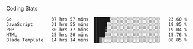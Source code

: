 Coding Stats
<!--START_SECTION:waka-->

```text
Go               37 hrs 57 mins  ██████░░░░░░░░░░░░░░░░░░░   23.60 %
JavaScript       31 hrs 55 mins  █████░░░░░░░░░░░░░░░░░░░░   19.85 %
PHP              30 hrs 37 mins  ████▓░░░░░░░░░░░░░░░░░░░░   19.04 %
HTML             25 hrs 20 mins  ████░░░░░░░░░░░░░░░░░░░░░   15.76 %
Blade Template   14 hrs 14 mins  ██▒░░░░░░░░░░░░░░░░░░░░░░   08.85 %
```

<!--END_SECTION:waka-->
